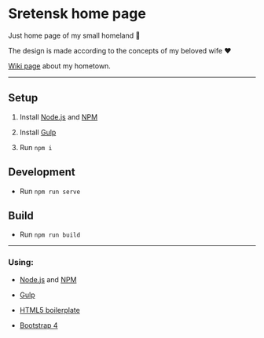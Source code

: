 # Sretensk home page

Just home page of my small homeland 🏡

The design is made according to the concepts of my beloved wife ♥️

[Wiki page](https://en.wikipedia.org/wiki/Sretensk) about my hometown.

---

## Setup

1. Install [Node.js](https://nodejs.org) and [NPM](https://docs.npmjs.com/getting-started/installing-node)

2. Install [Gulp](https://gulpjs.com)

3. Run `npm i`

## Development

* Run `npm run serve`

## Build

* Run `npm run build`

---

### Using:

* [Node.js](https://nodejs.org) and [NPM](https://docs.npmjs.com/getting-started/installing-node)

* [Gulp](https://gulpjs.com)

* [HTML5 boilerplate](https://github.com/h5bp/html5-boilerplate)

* [Bootstrap 4](https://getbootstrap.com)
